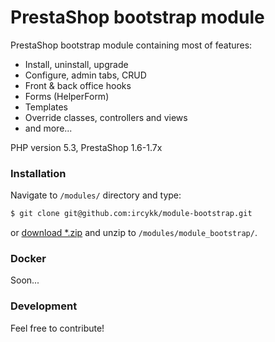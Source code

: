 # PrestaShop bootstrap module

PrestaShop bootstrap module containing most of features:

- Install, uninstall, upgrade
- Configure, admin tabs, CRUD
- Front & back office hooks
- Forms (HelperForm)
- Templates
- Override classes, controllers and views
- and more...

PHP version 5.3, PrestaShop 1.6-1.7x

### Installation

Navigate to `/modules/` directory and type:

```sh
$ git clone git@github.com:ircykk/module-bootstrap.git
```
or [download *.zip](https://github.com/ircykk/module-bootstrap/archive/master.zip) and unzip to `/modules/module_bootstrap/`.

### Docker

Soon...

### Development

Feel free to contribute!
